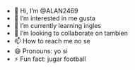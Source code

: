 - 👋 Hi, I’m @ALAN2469 
- 👀 I’m interested in me gusta
- 🌱 I’m currently learning ingles
- 💞️ I’m looking to collaborate on tambien
- 📫 How to reach me no se
- 😄 Pronouns: yo si
- ⚡ Fun fact: jugar football

<!---
ALAN2469/ALAN2469 is a ✨ special ✨ repository because its `README.md` (this file) appears on your GitHub profile.
You can click the Preview link to take a look at your changes.
--->
